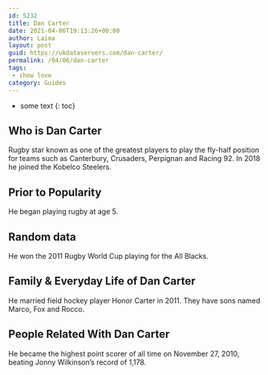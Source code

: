 ```yaml
---
id: 5232
title: Dan Carter
date: 2021-04-06T19:13:26+00:00
author: Laima
layout: post
guid: https://ukdataservers.com/dan-carter/
permalink: /04/06/dan-carter
tags:
 - show love
category: Guides
---
```


* some text
{: toc}


## Who is Dan Carter
                  
                  
                  
Rugby star known as one of the greatest players to play the fly-half position for teams such as Canterbury, Crusaders, Perpignan and Racing 92. In 2018 he joined the Kobelco Steelers. 
                  
              
            
              
            
                
                
                
## Prior to Popularity
                  
                  
                  
He began playing rugby at age 5.
                  
              
            
              
            
                
                
                
## Random data
                  
                  
                  
He won the 2011 Rugby World Cup playing for the All Blacks.
                  
              
            
              
            
                
                
                
## Family & Everyday Life of Dan Carter
                  
                  
                  
He married field hockey player Honor Carter in 2011. They have sons named Marco, Fox and Rocco.
                  
              
            
              
            
                
                
                
## People Related With Dan Carter
                  
                  
                  
He became the highest point scorer of all time on November 27, 2010, beating Jonny Wilkinson&#8217;s record of 1,178.
                  
              
            
              
            
                
              
            
              
              
            
            
              
            
          
          
          